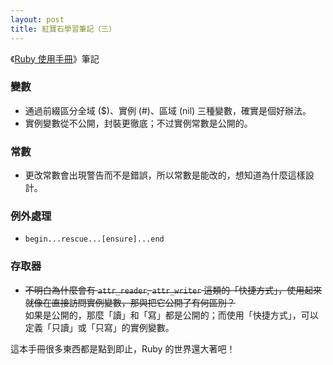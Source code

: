 ```yaml
---
layout: post
title: 紅寶石學習筆記（三）
---
```


《[Ruby 使用手冊](http://guides.ruby.tw/ruby/)》筆記

### 變數

- 通過前綴區分全域 ($)、實例 (#)、區域 (nil) 三種變數，確實是個好辦法。
- 實例變數從不公開，封裝更徹底；不过實例常數是公開的。

### 常數

- 更改常數會出現警告而不是錯誤，所以常數是能改的，想知道為什麼這樣設計。

### 例外處理

- `begin...rescue...[ensure]...end`

### 存取器

- <del>不明白為什麼會有 `attr_reader`, `attr_writer` 這類的「快捷方式」，使用起來就像在直接訪問實例變數，那與把它公開了有何區別？</del>  
如果是公開的，那麼「讀」和「寫」都是公開的；而使用「快捷方式」，可以定義「只讀」或「只寫」的實例變數。

這本手冊很多東西都是點到即止，Ruby 的世界還大著吧！
